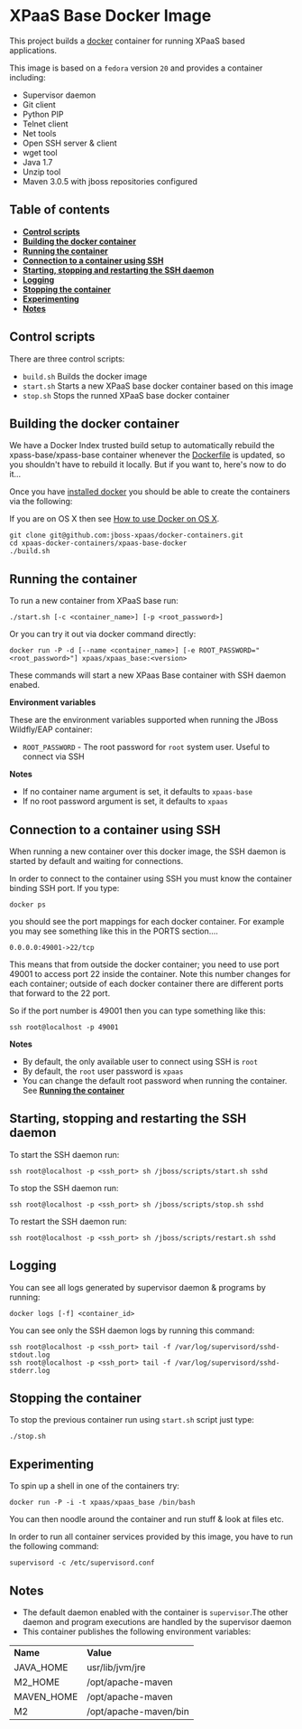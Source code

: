 XPaaS Base Docker Image
=======================

This project builds a [docker](http://docker.io/) container for running XPaaS based applications.

This image is based on a <code>fedora</code> version <code>20</code> and provides a container including:     
* Supervisor daemon     
* Git client      
* Python PIP      
* Telnet client   
* Net tools       
* Open SSH server & client     
* wget tool     
* Java 1.7     
* Unzip tool    
* Maven 3.0.5 with jboss repositories configured    

Table of contents
------------------

* **[Control scripts](#control-scripts)**
* **[Building the docker container](#building-the-docker-container)**
* **[Running the container](#running-the-container)**
* **[Connection to a container using SSH](#connection-to-a-container-using-SSH)**
* **[Starting, stopping and restarting the SSH daemon](#starting,-stopping-and-restarting-the-SSH-daemon)**
* **[Logging](#logging)**
* **[Stopping the container](#stopping-the-container)**
* **[Experimenting](#Experimenting)**
* **[Notes](#notes)**

Control scripts
---------------

There are three control scripts:    
* <code>build.sh</code> Builds the docker image    
* <code>start.sh</code> Starts a new XPaaS base  docker container based on this image    
* <code>stop.sh</code>  Stops the runned XPaaS base  docker container    

Building the docker container
-----------------------------

We have a Docker Index trusted build setup to automatically rebuild the xpass-base/xpass-base container whenever the
[Dockerfile](https://github.com/pzapataf/xpaas-docker-containers/blob/master/xpaas-base-docker/Dockerfile) is updated, so you shouldn't have to rebuild it locally. But if you want to, here's now to do it...

Once you have [installed docker](https://www.docker.io/gettingstarted/#h_installation) you should be able to create the containers via the following:

If you are on OS X then see [How to use Docker on OS X](DockerOnOSX.md).

    git clone git@github.com:jboss-xpaas/docker-containers.git
    cd xpaas-docker-containers/xpaas-base-docker
    ./build.sh

Running the container
---------------------

To run a new container from XPaaS base run:
    
    ./start.sh [-c <container_name>] [-p <root_password>]


Or you can try it out via docker command directly:

    docker run -P -d [--name <container_name>] [-e ROOT_PASSWORD="<root_password>"] xpaas/xpaas_base:<version>

These commands will start a new XPaas Base container with SSH daemon enabed.     

**Environment variables**

These are the environment variables supported when running the JBoss Wildfly/EAP container:       

- <code>ROOT_PASSWORD</code> - The root password for <code>root</code> system user. Useful to connect via SSH

**Notes**           
* If no container name argument is set, it defaults to <code>xpaas-base</code>       
* If no root password argument is set, it defaults to <code>xpaas</code>    

Connection to a container using SSH
-----------------------------------

When running a new container over this docker image, the SSH daemon is started by default and waiting for connections.     

In order to connect to the container using SSH you must know the container binding SSH port. If you type:

    docker ps
    
you should see the port mappings for each docker container. For example you may see something like this in the PORTS section....

    0.0.0.0:49001->22/tcp
    
This means that from outside the docker container; you need to use port 49001 to access port 22 inside the container. Note this number changes for each container; outside of each docker container there are different ports that forward to the 22 port.     

So if the port number is 49001 then you can type something like this:

    ssh root@localhost -p 49001
    
**Notes**        
* By default, the only available user to connect using SSH is <code>root</code>     
* By default, the <code>root</code> user password is <code>xpaas</code>     
* You can change the default root password when running the container. See **[Running the container](#running-the-container)**      

Starting, stopping and restarting the SSH daemon
------------------------------------------------

To start the SSH daemon run:
    
    ssh root@localhost -p <ssh_port> sh /jboss/scripts/start.sh sshd

To stop the SSH daemon run:
    
    ssh root@localhost -p <ssh_port> sh /jboss/scripts/stop.sh sshd

To restart the SSH daemon run:
    
    ssh root@localhost -p <ssh_port> sh /jboss/scripts/restart.sh sshd

Logging
-------
You can see all logs generated by supervisor daemon & programs by running:

    docker logs [-f] <container_id>
    
You can see only the SSH daemon logs by running this command:

    ssh root@localhost -p <ssh_port> tail -f /var/log/supervisord/sshd-stdout.log
    ssh root@localhost -p <ssh_port> tail -f /var/log/supervisord/sshd-stderr.log

Stopping the container
----------------------
To stop the previous container run using <code>start.sh</code> script just type:

    ./stop.sh

Experimenting
-------------
To spin up a shell in one of the containers try:

    docker run -P -i -t xpaas/xpaas_base /bin/bash
    
You can then noodle around the container and run stuff & look at files etc.

In order to run all container services provided by this image, you have to run the following command:

    supervisord -c /etc/supervisord.conf

Notes
-----

* The default daemon enabled with the container is <code>supervisor</code>.The other daemon and program executions are handled by the supervisor daemon     
* This container publishes the following environment variables:     
<table>
    <tr>
        <td><b>Name</b></td>
        <td><b>Value</b></td>
    </tr>
    <tr>
        <td>JAVA_HOME</td>
        <td>usr/lib/jvm/jre</td>
    </tr>
    <tr>
        <td>M2_HOME</td>
        <td>/opt/apache-maven</td>
    </tr>
    <tr>
        <td>MAVEN_HOME</td>
        <td>/opt/apache-maven</td>
    </tr>
    <tr>
        <td>M2</td>
        <td>/opt/apache-maven/bin</td>
    </tr>
</table>